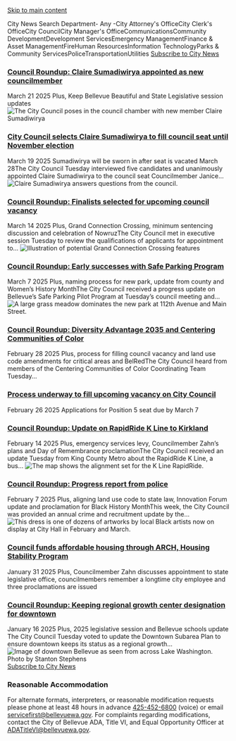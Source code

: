  [Skip to main content](https://bellevuewa.gov/city-news?dept=city-council#main-content)   []()  

  

 City News Search Department- Any -City Attorney's OfficeCity Clerk's OfficeCity CouncilCity Manager's OfficeCommunicationsCommunity DevelopmentDevelopment ServicesEmergency ManagementFinance & Asset ManagementFireHuman ResourcesInformation TechnologyParks & Community ServicesPoliceTransportationUtilities  [Subscribe to City News](https://bellevuewa.gov/city-news/articles.xml?dept=city-council)  

###  [Council Roundup: Claire Sumadiwirya appointed as new councilmember](https://bellevuewa.gov/city-news/council-roundup-3-18-25) 

 March 21 2025 Plus, Keep Bellevue Beautiful and State Legislative session updates  ![The City Council poses in the council chamber with new member Claire Sumadiwirya](images/d71d51c35464ce9267436a2db6cefa1bebfac2baf34a25b4f6540fe92852ad84.jpg?h=8c780c0d&itok=fCie60sc)  

###  [City Council selects Claire Sumadiwirya to fill council seat until November election](https://bellevuewa.gov/city-news/sumadiwirya-appointment) 

 March 19 2025 Sumadiwirya will be sworn in after seat is vacated March 28The City Council Tuesday interviewed five candidates and unanimously appointed Claire Sumadiwirya to the council seat Councilmember Janice…  ![Claire Sumadiwirya answers questions from the council.](images/afdc2d2c08c1455c8e07c92cb0d4194c47bd780bfc1e72c01c848b3a7d5fd401.jpg?h=2a413444&itok=7ASYx3hT)  

###  [Council Roundup: Finalists selected for upcoming council vacancy](https://bellevuewa.gov/city-news/council-roundup-finalists-selected-upcoming-council-vacancy) 

 March 14 2025 Plus, Grand Connection Crossing, minimum sentencing discussion and celebration of NowruzThe City Council met in executive session Tuesday to review the qualifications of applicants for appointment to…  ![Illustration of potential Grand Connection Crossing features](images/a5971a6c62eefb3d370f8450b1989929255edd16295b917985e32de404581f20.jpg?h=b0bd1eb2&itok=MSrhu8ZR)  

###  [Council Roundup: Early successes with Safe Parking Program](https://bellevuewa.gov/city-news/council-roundup-3-4-25) 

 March 7 2025 Plus, naming process for new park, update from county and Women’s History MonthThe City Council received a progress update on Bellevue’s Safe Parking Pilot Program at Tuesday’s council meeting and…  ![A large grass meadow dominates the new park at 112th Avenue and Main Street.](images/8d3889ece3420cff0c2cc4ae8b22bdc8078059aca1b5e082d7307a227786e1fe.jpg?h=84071268&itok=IMDRse-g)  

###  [Council Roundup: Diversity Advantage 2035 and Centering Communities of Color](https://bellevuewa.gov/city-news/council-roundup-2-25-25) 

 February 28 2025 Plus, process for filling council vacancy and land use code amendments for critical areas and BelRedThe City Council heard from members of the Centering Communities of Color Coordinating Team Tuesday… 

###  [Process underway to fill upcoming vacancy on City Council](https://bellevuewa.gov/city-news/zahn-vacancy) 

 February 26 2025 Applications for Position 5 seat due by March 7 

###  [Council Roundup: Update on RapidRide K Line to Kirkland](https://bellevuewa.gov/city-news/council-roundup-2-11-25) 

 February 14 2025 Plus, emergency services levy, Councilmember Zahn’s plans and Day of Remembrance proclamationThe City Council received an update Tuesday from King County Metro about the RapidRide K Line, a bus…  ![The map shows the alignment set for the K Line RapidRide.](images/9cfa5574188c08c5be79b5e04ceba0d6b1e10f10b9f5eb2145e6bb424cfb50ba.png?h=18b6b881&itok=-sbJZZY-)  

###  [Council Roundup: Progress report from police](https://bellevuewa.gov/city-news/council-roundup-2-4-25) 

 February 7 2025 Plus, aligning land use code to state law, Innovation Forum update and proclamation for Black History MonthThis week, the City Council was provided an annual crime and recruitment update by the…  ![This dress is one of dozens of artworks by local Black artists now on display at City Hall in February and March.](images/0e0f37e093ec734290006608599e17bd960cce21aa0910ad7a13027e788707b2.jpg?h=5dc9785f&itok=-uPYQtXq)  

###  [Council funds affordable housing through ARCH, Housing Stability Program](https://bellevuewa.gov/city-news/council-roundup-1-28-25) 

 January 31 2025 Plus, Councilmember Zahn discusses appointment to state legislative office, councilmembers remember a longtime city employee and three proclamations are issued 

###  [Council Roundup: Keeping regional growth center designation for downtown](https://bellevuewa.gov/city-news/council-roundup-1-14-25) 

 January 16 2025 Plus, 2025 legislative session and Bellevue schools update    The City Council Tuesday voted to update the Downtown Subarea Plan to ensure downtown keeps its status as a regional growth…  ![Image of downtown Bellevue as seen from across Lake Washington. Photo by Stanton Stephens](images/158256ed1dd9356368873e231687ef4140334f88f5a86b3dab1e49e04680386c.jpg?h=92b9dbf1&itok=c6cHV6XQ)   [Subscribe to City News](https://bellevuewa.gov/city-news/articles.xml?dept=city-council)  

### Reasonable Accommodation

For alternate formats, interpreters, or reasonable modification requests please phone at least 48 hours in advance [425-452-6800](tel:4254526800) (voice) or email [servicefirst@bellevuewa.gov](mailto:servicefirst@bellevuewa.gov). For complaints regarding modifications, contact the City of Bellevue ADA, Title VI, and Equal Opportunity Officer at [ADATitleVI@bellevuewa.gov](mailto:ADATitleVI@bellevuewa.gov).

 